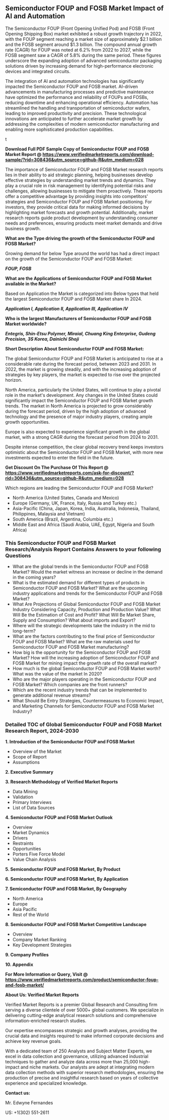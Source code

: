 <h2>Semiconductor FOUP and FOSB Market Impact of AI and Automation</h2><p>The Semiconductor FOUP (Front Opening Unified Pod) and FOSB (Front Opening Shipping Box) market exhibited a robust growth trajectory in 2022, with the FOUP segment reaching a market size of approximately $2.1 billion and the FOSB segment around $1.3 billion. The compound annual growth rate (CAGR) for FOUP was noted at 6.2% from 2022 to 2027, while the FOSB segment saw a CAGR of 5.8% during the same period. These figures underscore the expanding adoption of advanced semiconductor packaging solutions driven by increasing demand for high-performance electronic devices and integrated circuits.</p><p>The integration of AI and automation technologies has significantly impacted the Semiconductor FOUP and FOSB market. AI-driven advancements in manufacturing processes and predictive maintenance have optimized the performance and reliability of FOUPs and FOSBs, reducing downtime and enhancing operational efficiency. Automation has streamlined the handling and transportation of semiconductor wafers, leading to improved productivity and precision. These technological innovations are anticipated to further accelerate market growth by addressing the complexities of modern semiconductor manufacturing and enabling more sophisticated production capabilities.</p>t</p><p id="" class=""><strong>Download Full PDF Sample Copy of Semiconductor FOUP and FOSB Market Report @ <a href="https://www.verifiedmarketreports.com/download-sample/?rid=308436&utm_source=github-R&utm_medium=028" target="_blank">https://www.verifiedmarketreports.com/download-sample/?rid=308436&utm_source=github-R&utm_medium=028</a></strong></p><p>The importance of&nbsp;Semiconductor FOUP and FOSB Market research reports lies in their ability to aid strategic planning, helping businesses develop effective strategies by understanding market trends and dynamics. They play a crucial role in risk management by identifying potential risks and challenges, allowing businesses to mitigate them proactively. These reports offer a competitive advantage by providing insights into competitors' strategies and Semiconductor FOUP and FOSB Market positioning. For investors, they provide critical data for making informed decisions by highlighting market forecasts and growth potential. Additionally, market research reports guide product development by understanding consumer needs and preferences, ensuring products meet market demands and drive business growth.</p><p><strong>What are the&nbsp;Type driving the growth of the Semiconductor FOUP and FOSB Market?</strong></p><p id="" class="">Growing demand for below Type around the world has had a direct impact on the growth of the Semiconductor FOUP and FOSB Market:</p><em><strong>FOUP, FOSB</strong></em></p><strong>What are the&nbsp;Applications&nbsp;of Semiconductor FOUP and FOSB Market available in the Market?</strong></p><p id="" class="">Based on Application the Market is categorized into Below types that held the largest Semiconductor FOUP and FOSB Market share In 2024.</p><em><strong>Application I, Application II, Application III, Application IV</strong></em></p><strong>Who is the largest Manufacturers of Semiconductor FOUP and FOSB Market worldwide?</strong></p><p><em><strong>Entegris, Shin-Etsu Polymer, Miraial, Chuang King Enterprise, Gudeng Precision, 3S Korea, Dainichi Shoji</strong></em></p><p id="" class=""><strong>Short Description About Semiconductor FOUP and FOSB Market:</strong></p><p>The global Semiconductor FOUP and FOSB Market is anticipated to rise at a considerable rate during the forecast period, between 2023 and 2031. In 2022, the market is growing steadily, and with the increasing adoption of strategies by key players, the market is expected to rise over the projected horizon.</p><p>North America, particularly the United States, will continue to play a pivotal role in the market's development. Any changes in the United States could significantly impact the Semiconductor FOUP and FOSB Market growth trends. The market in North America is projected to grow considerably during the forecast period, driven by the high adoption of advanced technology and the presence of major industry players, creating ample growth opportunities.</p><p>Europe is also expected to experience significant growth in the global market, with a strong CAGR during the forecast period from 2024 to 2031.</p><p>Despite intense competition, the clear global recovery trend keeps investors optimistic about the Semiconductor FOUP and FOSB Market, with more new investments expected to enter the field in the future.</p><p id="" class=""><strong>Get Discount On The Purchase Of This Report @ <a href="https://www.verifiedmarketreports.com/ask-for-discount/?rid=308436&utm_source=github-R&utm_medium=028" target="_blank">https://www.verifiedmarketreports.com/ask-for-discount/?rid=308436&utm_source=github-R&utm_medium=028</a></strong></p>Which regions are leading the Semiconductor FOUP and FOSB Market?</p><ul><li>North America (United States, Canada and Mexico)</li><li>Europe (Germany, UK, France, Italy, Russia and Turkey etc.)</li><li>Asia-Pacific (China, Japan, Korea, India, Australia, Indonesia, Thailand, Philippines, Malaysia and Vietnam)</li><li>South America (Brazil, Argentina, Columbia etc.)</li><li>Middle East and Africa (Saudi Arabia, UAE, Egypt, Nigeria and South Africa)</li></ul><h3 id="" class="">This Semiconductor FOUP and FOSB Market Research/Analysis Report Contains Answers to your following Questions</h3><ul><li>What are the global trends in the Semiconductor FOUP and FOSB Market? Would the market witness an increase or decline in the demand in the coming years?</li><li>What is the estimated demand for different types of products in Semiconductor FOUP and FOSB Market? What are the upcoming industry applications and trends for the Semiconductor FOUP and FOSB Market?</li><li>What Are Projections of Global Semiconductor FOUP and FOSB Market Industry Considering Capacity, Production and Production Value? What Will Be the Estimation of Cost and Profit? What Will Be Market Share, Supply and Consumption? What about imports and Export?</li><li>Where will the strategic developments take the industry in the mid to long-term?</li><li>What are the factors contributing to the final price of Semiconductor FOUP and FOSB Market? What are the raw materials used for Semiconductor FOUP and FOSB Market manufacturing?</li><li>How big is the opportunity for the Semiconductor FOUP and FOSB Market? How will the increasing adoption of Semiconductor FOUP and FOSB Market for mining impact the growth rate of the overall market?</li><li>How much is the global Semiconductor FOUP and FOSB Market worth? What was the value of the market In 2020?</li><li>Who are the major players operating in the Semiconductor FOUP and FOSB Market? Which companies are the front runners?</li><li>Which are the recent industry trends that can be implemented to generate additional revenue streams?</li><li>What Should Be Entry Strategies, Countermeasures to Economic Impact, and Marketing Channels for Semiconductor FOUP and FOSB Market Industry?</li></ul><h3 id="" class="">Detailed TOC of Global Semiconductor FOUP and FOSB Market Research Report, 2024-2030</h3><p id="" class=""><strong>1. Introduction of the Semiconductor FOUP and FOSB Market</strong></p><ul><li>Overview of the Market</li><li>Scope of Report</li><li>Assumptions</li></ul><p id="" class=""><strong>2. Executive Summary</strong></p><p id="" class=""><strong>3. Research Methodology of Verified Market Reports</strong></p><ul><li>Data Mining</li><li>Validation</li><li>Primary Interviews</li><li>List of Data Sources</li></ul><p id="" class=""><strong>4. Semiconductor FOUP and FOSB Market Outlook</strong></p><ul><li>Overview</li><li>Market Dynamics</li><li>Drivers</li><li>Restraints</li><li>Opportunities</li><li>Porters Five Force Model</li><li>Value Chain Analysis</li></ul><p id="" class=""><strong>5. Semiconductor FOUP and FOSB Market, By Product</strong></p><p id="" class=""><strong>6. Semiconductor FOUP and FOSB Market, By Application</strong></p><p id="" class=""><strong>7. Semiconductor FOUP and FOSB Market, By Geography</strong></p><ul><li>North America</li><li>Europe</li><li>Asia Pacific</li><li>Rest of the World</li></ul><p id="" class=""><strong>8. Semiconductor FOUP and FOSB Market Competitive Landscape</strong></p><ul><li>Overview</li><li>Company Market Ranking</li><li>Key Development Strategies</li></ul><p id="" class=""><strong>9. Company Profiles</strong></p><p id="" class=""><strong>10. Appendix</strong></p><p id="" class=""><strong>For More Information or Query, Visit @ <a href="https://www.verifiedmarketreports.com/product/semiconductor-foup-and-fosb-market/" target="_blank">https://www.verifiedmarketreports.com/product/semiconductor-foup-and-fosb-market/</a></strong></p><p id="" class=""><strong>About Us: Verified Market Reports</strong></p><p id="" class="">Verified Market Reports is a premier Global Research and Consulting firm serving a diverse clientele of over 5000+ global customers. We specialize in delivering cutting-edge analytical research solutions and comprehensive information-enriched research studies.</p><p id="" class="">Our expertise encompasses strategic and growth analyses, providing the crucial data and insights required to make informed corporate decisions and achieve key revenue goals.</p><p id="" class="">With a dedicated team of 250 Analysts and Subject Matter Experts, we excel in data collection and governance, utilizing advanced industrial techniques to gather and analyze data across more than 25,000 high-impact and niche markets. Our analysts are adept at integrating modern data collection methods with superior research methodologies, ensuring the production of precise and insightful research based on years of collective experience and specialized knowledge.</p><p id="" class=""><strong>Contact us:</strong></p><p id="" class="">Mr. Edwyne Fernandes</p><p id="" class="">US: +1(302) 551-2611</p>